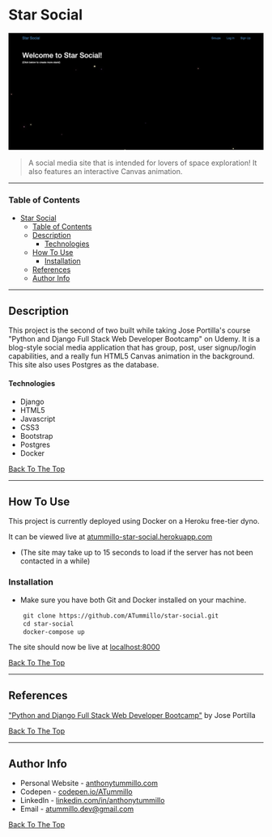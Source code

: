 # Star Social

![Image](./star-social_README.png)

> A social media site that is intended for lovers of space exploration! It also features an interactive Canvas animation.

---

### Table of Contents

- [Star Social](#star-social)
    - [Table of Contents](#table-of-contents)
  - [Description](#description)
      - [Technologies](#technologies)
  - [How To Use](#how-to-use)
    - [Installation](#installation)
  - [References](#references)
  - [Author Info](#author-info)

---

## Description

This project is the second of two built while taking Jose Portilla's course "Python and Django Full Stack Web Developer Bootcamp" on Udemy. It is a blog-style social media application that has group, post, user signup/login capabilities, and a really fun HTML5 Canvas animation in the background. This site also uses Postgres as the database.

#### Technologies

- Django
- HTML5
- Javascript
- CSS3
- Bootstrap
- Postgres
- Docker

[Back To The Top](#star-social)

---

## How To Use

This project is currently deployed using Docker on a Heroku free-tier dyno.

It can be viewed live at [atummillo-star-social.herokuapp.com](https://atummillo-star-social.herokuapp.com/)
- (The site may take up to 15 seconds to load if the server has not been contacted in a while)

### Installation
- Make sure you have both Git and Docker installed on your machine.
```unix
    git clone https://github.com/ATummillo/star-social.git
    cd star-social
    docker-compose up
```
The site should now be live at [localhost:8000](http://localhost:8000)

[Back To The Top](#star-social)

---

## References

["Python and Django Full Stack Web Developer Bootcamp"](https://www.udemy.com/course/python-and-django-full-stack-web-developer-bootcamp/) by Jose Portilla

[Back To The Top](#star-social)

---

## Author Info

- Personal Website - [anthonytummillo.com](https://anthonytummillo.com)
- Codepen - [codepen.io/ATummillo](https://codepen.io/ATummillo/)
- LinkedIn - [linkedin.com/in/anthonytummillo](https://www.linkedin.com/in/anthonytummillo/)
- Email - atummillo.dev@gmail.com

[Back To The Top](#star-social)